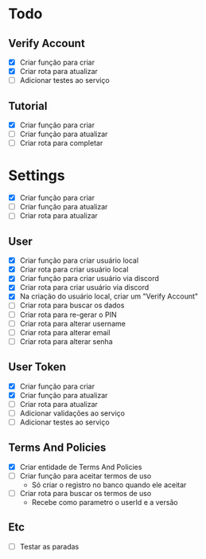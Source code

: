# Todo

## Verify Account

- [x] Criar função para criar
- [x] Criar rota para atualizar
- [ ] Adicionar testes ao serviço

## Tutorial

- [x] Criar função para criar
- [ ] Criar função para atualizar
- [ ] Criar rota para completar

# Settings

- [x] Criar função para criar
- [ ] Criar função para atualizar
- [ ] Criar rota para atualizar

## User

- [x] Criar função para criar usuário local
- [x] Criar rota para criar usuário local
- [x] Criar função para criar usuário via discord
- [x] Criar rota para criar usuário via discord
- [x] Na criação do usuário local, criar um "Verify Account"
- [ ] Criar rota para buscar os dados
- [ ] Criar rota para re-gerar o PIN
- [ ] Criar rota para alterar username
- [ ] Criar rota para alterar email
- [ ] Criar rota para alterar senha

## User Token

- [x] Criar função para criar
- [x] Criar função para atualizar
- [ ] Criar rota para atualizar
- [ ] Adicionar validações ao serviço
- [ ] Adicionar testes ao serviço

## Terms And Policies

- [x] Criar entidade de Terms And Policies
- [ ] Criar função para aceitar termos de uso
  - Só criar o registro no banco quando ele aceitar
- [ ] Criar rota para buscar os termos de uso
  - Recebe como parametro o userId e a versão

## Etc

- [ ] Testar as paradas
